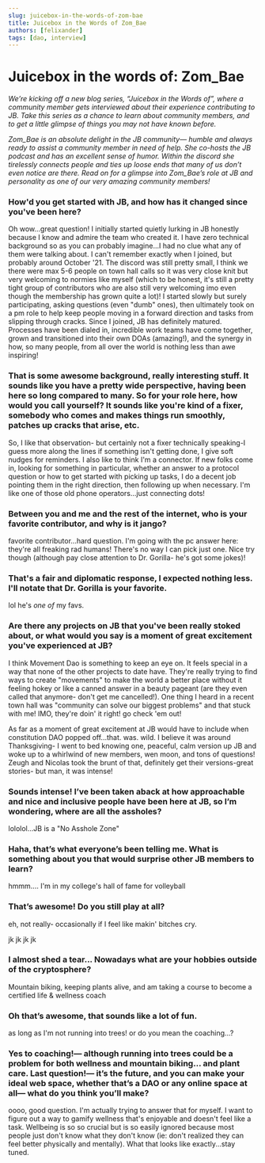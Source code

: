 ```yaml
---
slug: juicebox-in-the-words-of-zom-bae
title: Juicebox in the Words of Zom_Bae
authors: [felixander]
tags: [dao, interview]
---
```


# Juicebox in the words of: Zom_Bae

*We’re kicking off a new blog series, “Juicebox in the Words of”, where a community member gets interviewed about their experience contributing to JB. Take this series as a chance to learn about community members, and to get a little glimpse of things you may not have known before.*

*Zom_Bae is an absolute delight in the JB community— humble and always ready to assist a community member in need of help. She co-hosts the JB podcast and has an excellent sense of humor. Within the discord she tirelessly connects people and ties up loose ends that many of us don’t even notice are there. Read on for a glimpse into Zom_Bae’s role at JB and personality as one of our very amazing community members!*

### How'd you get started with JB, and how has it changed since you've been here?

Oh wow...great question! 
I initially started quietly lurking in JB honestly because I know and admire the team who created it.  I have zero technical background so as you can probably imagine...I had no clue what any of them were talking about.  I can't remember exactly when I joined, but probably around October '21.  The discord was still pretty small, I think we there were max 5-6 people on town hall calls so it was very close knit but very welcoming to normies like myself (which to be honest, it's still a pretty tight group of contributors who are also still very welcoming imo even though the membership has grown quite a lot)!  I started slowly but surely participating, asking questions (even "dumb" ones),  then ultimately took on a pm role to help keep people moving in a forward direction and tasks from slipping through cracks.  Since I joined, JB has definitely matured.  Processes have been dialed in, incredible work teams have come together, grown and transitioned into their own DOAs  (amazing!), and the synergy in how, so many people, from all over the world is nothing less than awe inspiring! 

### That is some awesome background, really interesting stuff. It sounds like you have a pretty wide perspective, having been here so long compared to many. So for your role here, how would you call yourself? It sounds like you're kind of a fixer, somebody who comes and makes things run smoothly, patches up cracks that arise, etc.

So, I like that observation- but certainly not a fixer technically speaking-I guess more along the lines if something isn't getting done, I give soft nudges for reminders.  I also like to think I'm a connector.  If new folks come in, looking for something in particular, whether an answer to a protocol question or how to get started with picking up tasks, I do a decent job pointing them in the right direction, then following up when necessary.  I'm like one of those old phone operators...just connecting dots! 

### Between you and me and the rest of the internet, who is your favorite contributor, and why is it jango?

favorite contributor...hard question. I'm going with the pc answer here: they're all freaking rad humans! There's no way I can pick just one. Nice try though (although pay close attention to Dr. Gorilla- he's got some jokes)!

### That's a fair and diplomatic response, I expected nothing less. I'll notate that Dr. Gorilla is your favorite.

lol he's *one of* my favs. 

### Are there any projects on JB that you've been really stoked about, or what would you say is a moment of great excitement you've experienced at JB?

I think Movement Dao is something to keep an eye on. It feels special in a way that none of the other projects to date have.  They're really trying to find ways to create "movements" to make the world a better place without it feeling hokey or like a canned answer in a beauty pageant (are they even called that anymore- don't get me cancelled!).  One thing I heard in a recent town hall was "community can solve our biggest problems" and that stuck with me!  IMO, they're doin' it right! go check 'em out! 

As far as a moment of great excitement at JB would have to include when constitution DAO popped off...that. was. wild.   I believe it was around Thanksgiving- I went to bed knowing one, peaceful, calm version up JB and woke up to a whirlwind of new members, wen moon, and tons of questions!  Zeugh and Nicolas took the brunt of that, definitely get their versions-great stories- but man, it was intense!

### Sounds intense! I’ve been taken aback at how approachable and nice and inclusive people have been here at JB, so I’m wondering, where are all the assholes?

lololol...JB is a "No Asshole Zone"

### Haha, that’s what everyone’s been telling me. What is something about you that would surprise other JB members to learn?

hmmm.... I'm in my college's hall of fame for volleyball

### That’s awesome! Do you still play at all?

eh, not really- occasionally if I feel like makin' bitches cry. 

jk jk jk jk

### I almost shed a tear... Nowadays what are your hobbies outside of the cryptosphere?

Mountain biking, keeping plants alive, and am taking a course to become a certified life & wellness coach

### Oh that’s awesome, that sounds like a lot of fun.

as long as I'm not running into trees! or do you mean the coaching...?

### Yes to coaching!— although running into trees could be a problem for both wellness and mountain biking… and plant care. Last question!— it’s the future, and you can make your ideal web space, whether that’s a DAO or any online space at all— what do you think you’ll make?

oooo, good question.  I'm actually trying to answer that for myself.  I want to figure out a way to gamify wellness that's enjoyable and doesn't feel like a task. Wellbeing is so so crucial but is so easily ignored because most people just don't know what they don't know (ie: don't realized they can feel better physically and mentally). What that looks like exactly...stay tuned.
